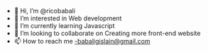 - 👋 Hi, I’m @ricobabali
- 👀 I’m interested in Web development
- 🌱 I’m currently learning Javascript
- 💞️ I’m looking to collaborate on Creating more front-end website
- 📫 How to reach me -babaligislain@gmail.com

<!---
ricobabali/ricobabali is a ✨ special ✨ repository because its `README.md` (this file) appears on your GitHub profile.
You can click the Preview link to take a look at your changes.
--->
